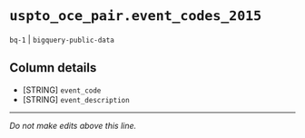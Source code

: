 # `uspto_oce_pair.event_codes_2015`
`bq-1` | `bigquery-public-data`

## Column details
* [STRING]    `event_code`
* [STRING]    `event_description`

-------------------------------------------------------------------------------
*Do not make edits above this line.*
